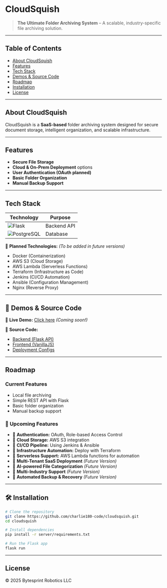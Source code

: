# CloudSquish

> **The Ultimate Folder Archiving System** – A scalable, industry-specific file archiving solution. 

---

## Table of Contents

- [About CloudSquish](#about-cloudsquish)
- [Features](#features)
- [Tech Stack](#tech-stack)
- [Demos & Source Code](#demos--source-code)
- [Roadmap](#roadmap)
- [Installation](#installation)
- [License](#license)

---

## About CloudSquish
CloudSquish is a **SaaS-based** folder archiving system designed for secure document storage, intelligent organization, and scalable infrastructure.

---

## Features
- **Secure File Storage**
- **Cloud & On-Prem Deployment** options  
- **User Authentication (OAuth planned)**  
- **Basic Folder Organization**  
- **Manual Backup Support**  

---

## Tech Stack

| **Technology** | **Purpose** |
|--------------|------------|
| ![Flask](https://img.shields.io/badge/-Flask-000?logo=flask) | Backend API |
| ![PostgreSQL](https://img.shields.io/badge/-PostgreSQL-336791?logo=postgresql) | Database |

🔹 **Planned Technologies:**  *(To be added in future versions)*
- Docker (Containerization)
- AWS S3 (Cloud Storage)
- AWS Lambda (Serverless Functions)
- Terraform (Infrastructure as Code)
- Jenkins (CI/CD Automation)
- Ansible (Configuration Management)
- Nginx (Reverse Proxy)

---

## 🎥 Demos & Source Code

🔗 **Live Demo:** [Click here](#) *(Coming soon!)*

🔗 **Source Code:**
- [Backend (Flask API)](https://github.com/yourrepo/cloudsquish-api)
- [Frontend (VanillaJS)](https://github.com/yourrepo/cloudsquish-ui)
- [Deployment Configs](https://github.com/yourrepo/cloudsquish-deploy)

---

## Roadmap

### **Current Features**
- Local file archiving
- Simple REST API with Flask
- Basic folder organization
- Manual backup support

### 🔄 **Upcoming Features**
- 🔹 **Authentication:** OAuth, Role-based Access Control
- 🔹 **Cloud Storage:** AWS S3 integration
- 🔹 **CI/CD Pipeline:** Using Jenkins & Ansible
- 🔹 **Infrastructure Automation:** Deploy with Terraform
- 🔹 **Serverless Support:** AWS Lambda functions for automation
- 🔹 **Multi-Tenant SaaS Deployment** *(Future Version)*
- 🔹 **AI-powered File Categorization** *(Future Version)*
- 🔹 **Multi-Industry Support** *(Future Version)*
- 🔹 **Automated Backup & Recovery** *(Future Version)*

---

## 🛠 Installation
```bash
# Clone the repository
git clone https://github.com/charlie180-code/cloudsquish.git
cd cloudsquish

# Install dependencies
pip install -r server/requirements.txt

# Run the Flask app
flask run
```

---

## License
© 2025 Bytesprint Robotics LLC
